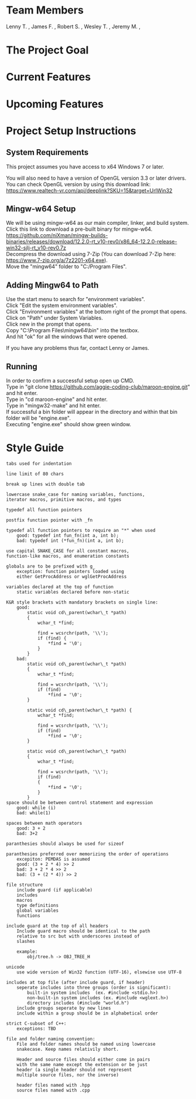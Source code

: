 # Team Members
Lenny T. , James F. , Robert S. , Wesley T. , Jeremy M. ,
# The Project Goal

# Current Features

# Upcoming Features

# Project Setup Instructions

## System Requirements
This project assumes you have access to x64 Windows 7 or later.  

You will also need to have a version of OpenGL version 3.3 or later drivers.  
You can check OpenGL version by using this download link:  
https://www.realtech-vr.com/api/deeplink?SKU=15&target=UrlWin32   

## Mingw-w64 Setup
We will be using mingw-w64 as our main compiler, linker, and build system.  
Click this link to download a pre-built binary for mingw-w64.  
https://github.com/niXman/mingw-builds-binaries/releases/download/12.2.0-rt_v10-rev0/x86_64-12.2.0-release-win32-sjlj-rt_v10-rev0.7z  
Decompress the download using 7-Zip (You can download 7-Zip here: https://www.7-zip.org/a/7z2201-x64.exe).  
Move the "mingw64" folder to  "C:/Program Files".  

## Adding Mingw64 to Path
Use the start menu to search for "environment variables".  
Click "Edit the system environment variables".  
Click "Environment variables" at the bottom right of the prompt that opens.  
Click on "Path" under System Variables.  
Click new in the prompt that opens.  
Copy "C:\Program Files\mingw64\bin" into the textbox.  
And hit "ok" for all the windows that were opened.  

If you have any problems thus far, contact Lenny or James.  

## Running
In order to confirm a successful setup open up CMD.  
Type in "git clone https://github.com/aggie-coding-club/maroon-engine.git" and hit enter.  
Type in "cd maroon-engine" and hit enter.  
Type in "mingw32-make" and hit enter.  
If successful a bin folder will appear in the directory and within that bin folder will be "engine.exe".  
Executing "engine.exe" should show green window.  


# Style Guide 
	tabs used for indentation

	line limit of 80 chars

	break up lines with double tab

	lowercase snake_case for naming variables, functions, 
	iterator macros, primitive macros, and types

	typedef all function pointers 

	postfix function pointer with _fn

	typedef all function pointers to require an "*" when used
		good: typedef int fun_fn(int a, int b);
		bad: typedef int (*fun_fn)(int a, int b); 

	use capital SNAKE_CASE for all constant macros, 
	function-like macros, and enumeration constants

	globals are to be prefixed with g_
		exception: function pointers loaded using 
		either GetProcAddress or wglGetProcAddress 

	variables declared at the top of function
		static variables declared before non-static

	K&R style brackets with mandatory brackets on single line:
		good:
			static void cd\_parent(wchar\_t *path)
			{
				wchar_t *find;

				find = wcsrchr(path, '\\');
				if (find) {
					*find = '\0';
				}
			}
		bad:
			static void cd\_parent(wchar\_t *path)
			{
				wchar_t *find;

				find = wcsrchr(path, '\\');
				if (find)
					*find = '\0';
			}

			static void cd\_parent(wchar\_t *path) {
				wchar_t *find;

				find = wcsrchr(path, '\\');
				if (find)
					*find = '\0';
			}

			static void cd\_parent(wchar\_t *path) 
			{
				wchar_t *find;

				find = wcsrchr(path, '\\');
				if (find)
				{
					*find = '\0';
				}
			}
	space should be between control statement and expression 
		good: while (i)
		bad: while(1)
	
	spaces between math operators
		good: 3 + 2
		bad: 3+2

	paranthesies should always be used for sizeof

	paranthesies preferred over memorizing the order of operations 
		excepiton: PEMDAS is assumed
		good: (3 + 2 * 4) >> 2 
		bad: 3 + 2 * 4 >> 2
		bad: (3 + (2 * 4)) >> 2

	file structure
		include guard (if applicable)
		includes
		macros
		type definitions
		global variables
		functions

	include guard at the top of all headers
		Include guard macro should be identical to the path
		relative to src but with underscores instead of
		slashes

		example:
			obj/tree.h -> OBJ_TREE_H 

	unicode	
		use wide version of Win32 function (UTF-16), elsewise use UTF-8
	
	includes at top file (after include guard, if header)
		seperate includes into three groups (order is significant):
			built-in system includes  (ex. #include <stdio.h>)
			non-built-in system includes (ex. #include <wglext.h>)
			directory includes (#include "world.h")
		include groups seperate by new lines
		include within a group should be in alphabetical order 

	strict C-subset of C++:
		exceptions: TBD
	
	file and folder naming convention:
		File and folder names should be named using lowercase
		snakecase. Keep names relativily short. 

		Header and source files should either come in pairs
		with the same name except the extension or be just
		header (a single header should not represent 
		multiple source files, nor the inverse) 

		header files named with .hpp
		source files named with .cpp
	
